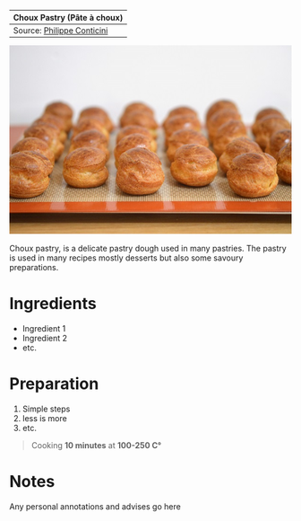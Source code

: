 | Choux Pastry (Pâte à choux) | 
| --- |
| Source: [Philippe Conticini](https://blog.beko.fr/pate-a-choux-conticini-recette/)| 


![alt text](media/choux.jpg)

Choux pastry, is a delicate pastry dough used in many pastries. The pastry is used in many recipes mostly desserts but also some savoury preparations.

# Ingredients

* Ingredient 1
* Ingredient 2
* etc.

# Preparation

1. Simple steps
2. less is more
3. etc.

> Cooking **10 minutes** at **100-250 C°**

# Notes

Any personal annotations and advises go here

